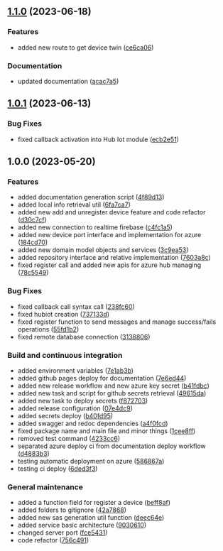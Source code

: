 ## [1.1.0](https://github.com/IntelligentBackpack/ManageBackpackService/compare/1.0.1...1.1.0) (2023-06-18)


### Features

* added new route to get device twin ([ce6ca06](https://github.com/IntelligentBackpack/ManageBackpackService/commit/ce6ca060eb7a52d5b09234cffbc9c11f09b9c7a0))


### Documentation

* updated documentation ([acac7a5](https://github.com/IntelligentBackpack/ManageBackpackService/commit/acac7a568603fb32fee2260c0cad11fcd000f4d9))

## [1.0.1](https://github.com/IntelligentBackpack/ManageBackpackService/compare/1.0.0...1.0.1) (2023-06-13)


### Bug Fixes

* fixed callback activation into Hub Iot module ([ecb2e51](https://github.com/IntelligentBackpack/ManageBackpackService/commit/ecb2e51f62885af37a9f3ed46164bcddfbe0b5ab))

## 1.0.0 (2023-05-20)


### Features

* added documentation generation script ([4f89d13](https://github.com/IntelligentBackpack/ManageBackpackService/commit/4f89d134bf51c6e95e8cc4ec5630c950e40d74fd))
* added local info retrieval util ([6fa7ca7](https://github.com/IntelligentBackpack/ManageBackpackService/commit/6fa7ca7ce7faf0f9f078135327bac9a67e34571b))
* added new add and unregister device feature and code refactor ([d30c7cf](https://github.com/IntelligentBackpack/ManageBackpackService/commit/d30c7cfc761172e2282f43794a64e9f11f56fa20))
* added new connection to realtime firebase ([c4fc1a5](https://github.com/IntelligentBackpack/ManageBackpackService/commit/c4fc1a51dc6c000747e5dc217e11a40fa9e4d1f7))
* added new device port interface and implementation for azure ([184cd70](https://github.com/IntelligentBackpack/ManageBackpackService/commit/184cd701e667af7faaa51ab5ffe35a8fea53ec88))
* added new domain model objects and services ([3c9ea53](https://github.com/IntelligentBackpack/ManageBackpackService/commit/3c9ea53aa0dc7f62d2dfc98edf3dffdcbb319f84))
* added repository interface and relative implementation ([7603a8c](https://github.com/IntelligentBackpack/ManageBackpackService/commit/7603a8cd7fc7c0d022a1937f7cf30dd9b980dd0e))
* fixed register call and added new apis for azure hub managing ([78c5549](https://github.com/IntelligentBackpack/ManageBackpackService/commit/78c55493896910e3de96b82042e1b50b67d5b6bb))


### Bug Fixes

* fixed callback call syntax call ([238fc60](https://github.com/IntelligentBackpack/ManageBackpackService/commit/238fc602416e35a5067ca3a55d81f13f5e5efecc))
* fixed hubiot creation ([737133d](https://github.com/IntelligentBackpack/ManageBackpackService/commit/737133df464cf3d28067304d2a3c4957c8b35a8c))
* fixed register function to send messages and manage success/fails operations ([55fd1b2](https://github.com/IntelligentBackpack/ManageBackpackService/commit/55fd1b2f47b0d9f9fe29fa01e203c3afa3428c7f))
* fixed remote database connection ([3138806](https://github.com/IntelligentBackpack/ManageBackpackService/commit/3138806c4e413f22b1ce6b4dd2c45d68f0d993dc))


### Build and continuous integration

* added environment variables ([7e1ab3b](https://github.com/IntelligentBackpack/ManageBackpackService/commit/7e1ab3bbd4f7f7fac5791059f0b2d7b213949de0))
* added github pages deploy for documentation ([7e6ed44](https://github.com/IntelligentBackpack/ManageBackpackService/commit/7e6ed446fe0317241a4172d92801e42fd5434582))
* added new release workflow and new azure key secret ([b41fdbc](https://github.com/IntelligentBackpack/ManageBackpackService/commit/b41fdbc59cff80964fb4e4ff71c56bc288084ea4))
* added new task and script for github secrets retrieval ([49615da](https://github.com/IntelligentBackpack/ManageBackpackService/commit/49615da746c7dabd5ed0a6246880015a617e25f6))
* added new task to deploy secrets ([f872703](https://github.com/IntelligentBackpack/ManageBackpackService/commit/f8727037976f037cc71255020cf91addc6ab59ac))
* added release configuration ([07e4dc9](https://github.com/IntelligentBackpack/ManageBackpackService/commit/07e4dc930ef95ce7223c47c9c65215969a6e7aa0))
* added secrets deploy ([b40fd95](https://github.com/IntelligentBackpack/ManageBackpackService/commit/b40fd950c737ebae0eeb75b823a670ae795893b8))
* added swagger and redoc dependencies ([a4f0fcd](https://github.com/IntelligentBackpack/ManageBackpackService/commit/a4f0fcd561314fd8e390bf9a5eb505bb024527a1))
* fixed package name and main file and minor things ([1cee8ff](https://github.com/IntelligentBackpack/ManageBackpackService/commit/1cee8ffec6663f4ecc9be10329496989666fed25))
* removed test command ([4233cc6](https://github.com/IntelligentBackpack/ManageBackpackService/commit/4233cc6690811c0fe6d6c82ee501f5e2a84981dc))
* separated azure deploy ci from documentation deploy workflow ([d4883b3](https://github.com/IntelligentBackpack/ManageBackpackService/commit/d4883b3f7b6fcd86417d0f0a97fc330fa11324f1))
* testing automatic deployment on azure ([586867a](https://github.com/IntelligentBackpack/ManageBackpackService/commit/586867ad9120664086e4d35209faa7872075b24c))
* testing ci deploy ([6ded3f3](https://github.com/IntelligentBackpack/ManageBackpackService/commit/6ded3f3e48eadd06117d2b77a55d71077a4167b6))


### General maintenance

* added a function field for register a device ([beff8af](https://github.com/IntelligentBackpack/ManageBackpackService/commit/beff8af21176131c00ff2db91b735cf7c4d1f427))
* added folders to gitignore ([42a7868](https://github.com/IntelligentBackpack/ManageBackpackService/commit/42a7868500d08a7ac58a5e0e7ebe383ba6721780))
* added new sas generation util function ([deec64e](https://github.com/IntelligentBackpack/ManageBackpackService/commit/deec64ea780c068c059aa8ed9a335aa2385a16c7))
* added service basic architecture ([9030610](https://github.com/IntelligentBackpack/ManageBackpackService/commit/9030610e01accedf292ab55e81826231c083067f))
* changed server port ([fce5431](https://github.com/IntelligentBackpack/ManageBackpackService/commit/fce5431ef1d63ca758d792bddd96b17359ef3b7d))
* code refactor ([756c491](https://github.com/IntelligentBackpack/ManageBackpackService/commit/756c491207c312c528d60a2123ad9a6ee0f20373))
